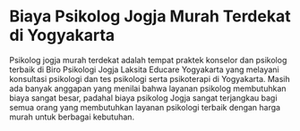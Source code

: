 # Biaya Psikolog Jogja Murah Terdekat di Yogyakarta
Psikolog jogja murah terdekat adalah tempat praktek konselor dan psikolog terbaik di Biro Psikologi Jogja Laksita Educare Yogyakarta yang melayani konsultasi psikologi dan tes psikologi serta psikoterapi di Yogyakarta. Masih ada banyak anggapan yang menilai bahwa layanan psikolog membutuhkan biaya sangat besar, padahal biaya psikolog Jogja sangat terjangkau bagi semua orang yang membutuhkan layanan psikologi terbaik dengan harga murah untuk berbagai kebutuhan.

